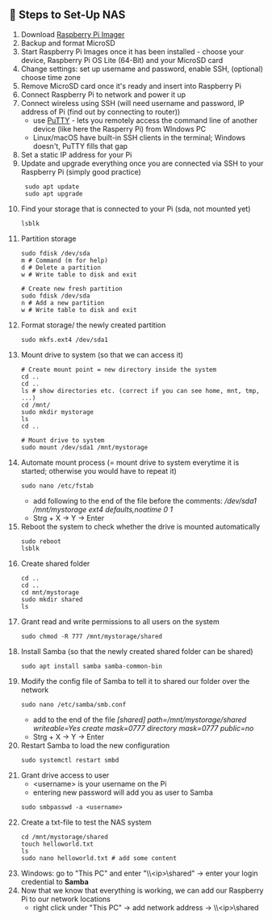 ## 🐾 Steps to Set-Up NAS

1. Download [Raspberry Pi Imager](https://www.raspberrypi.com/software/)
2. Backup and format MicroSD
3. Start Raspberry Pi Images once it has been installed - choose your device, Raspberry Pi OS Lite (64-Bit) and your MicroSD card
4. Change settings: set up username and password, enable SSH, (optional) choose time zone
5. Remove MicroSD card once it's ready and insert into Raspberry Pi
6. Connect Raspberry Pi to network and power it up
7. Connect wireless using SSH (will need username and password, IP address of Pi (find out by connecting to router))
	- use [PuTTY](https://www.chiark.greenend.org.uk/~sgtatham/putty/latest.html) - lets you remotely access the command line of another device (like here the Rasperry Pi) from WIndows PC
	- Linux/macOS have built-in SSH clients in the terminal; Windows doesn't, PuTTY fills that gap
8. Set a static IP address for your Pi
9. Update and upgrade everything once you are connected via SSH to your Raspberry Pi (simply good practice)
   ```
	sudo apt update
	sudo apt upgrade
	```
10. Find your storage that is connected to your Pi (sda, not mounted yet)
    ```
	lsblk
	```
11. Partition storage
    ```
	sudo fdisk /dev/sda
	m # Command (m for help)
	d # Delete a partition
	w # Write table to disk and exit

	# Create new fresh partition
	sudo fdisk /dev/sda
	n # Add a new partition
	w # Write table to disk and exit
	```
12. Format storage/ the newly created partition
    ```
	sudo mkfs.ext4 /dev/sda1
	```
13. Mount drive to system (so that we can access it)
    ```
	# Create mount point = new directory inside the system
	cd ..
	cd ..
	ls # show directories etc. (correct if you can see home, mnt, tmp, ...)
	cd /mnt/
	sudo mkdir mystorage
	ls
	cd ..

	# Mount drive to system
	sudo mount /dev/sda1 /mnt/mystorage
	
	```
14. Automate mount process (= mount drive to system everytime it is started; otherwise you would have to repeat it)
    ```
	sudo nano /etc/fstab
	```
	- add following to the end of the file before the comments:
	  */dev/sda1 /mnt/mystorage ext4 defaults,noatime 0 1*
	- Strg + X -> Y -> Enter
15. Reboot the system to check whether the drive is mounted automatically
    ```
	sudo reboot
	lsblk
	```
16. Create shared folder
    ```
	cd ..
	cd ..
	cd mnt/mystorage
	sudo mkdir shared
	ls
	```
17. Grant read and write permissions to all users on the system
    ```
	sudo chmod -R 777 /mnt/mystorage/shared
	```
18. Install Samba (so that the newly created shared folder can be shared)
    ```
	sudo apt install samba samba-common-bin
	```
19. Modify the config file of Samba to tell it to shared our folder over the network
    ```
	sudo nano /etc/samba/smb.conf
	```
	- add to the end of the file
	  *\[shared\]*
	  *path=/mnt/mystorage/shared*
	  *writeable=Yes*
	  *create mask=0777*
	  *directory mask=0777*
	  *public=no*
	- Strg + X -> Y -> Enter
20. Restart Samba to load the new configuration
    ```
	sudo systemctl restart smbd
	```
21. Grant drive access to user
	- \<username> is your username on the Pi
	- entering new password will add you as user to Samba
    ```
	sudo smbpasswd -a <username>
	```
22. Create a txt-file to test the NAS system
    ```
    cd /mnt/mystorage/shared
    touch helloworld.txt
    ls
    sudo nano helloworld.txt # add some content
    ```
23. Windows: go to "This PC" and enter "\\\\\<ip>\shared" -> enter your login credential to **Samba**
24. Now that we know that everything is working, we can add our Raspberry Pi to our network locations
	- right click under "This PC" -> add network address -> \\\\\<ip>\shared